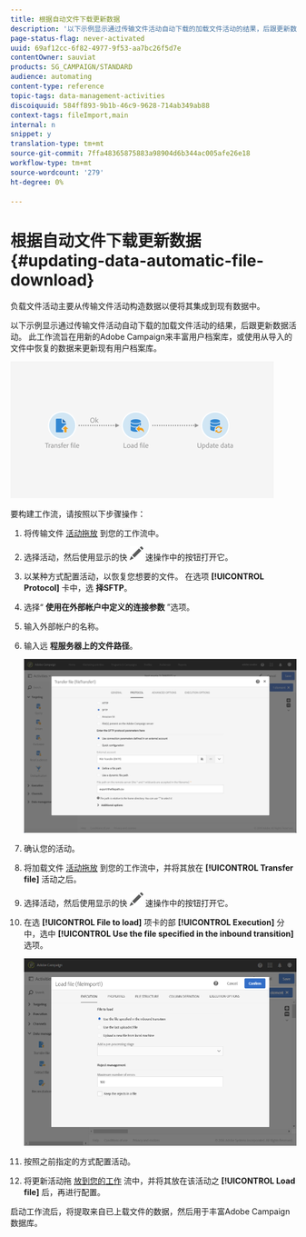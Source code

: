 ```yaml
---
title: 根据自动文件下载更新数据
description: '以下示例显示通过传输文件活动自动下载的加载文件活动的结果，后跟更新数据活动。 '
page-status-flag: never-activated
uuid: 69af12cc-6f82-4977-9f53-aa7bc26f5d7e
contentOwner: sauviat
products: SG_CAMPAIGN/STANDARD
audience: automating
content-type: reference
topic-tags: data-management-activities
discoiquuid: 584ff893-9b1b-46c9-9628-714ab349ab88
context-tags: fileImport,main
internal: n
snippet: y
translation-type: tm+mt
source-git-commit: 7ffa48365875883a98904d6b344ac005afe26e18
workflow-type: tm+mt
source-wordcount: '279'
ht-degree: 0%

---
```



# 根据自动文件下载更新数据 {#updating-data-automatic-file-download}

负载文件活动主要从传输文件活动构造数据以便将其集成到现有数据中。

以下示例显示通过传输文件活动自动下载的加载文件活动的结果，后跟更新数据活动。 此工作流旨在用新的Adobe Campaign来丰富用户档案库，或使用从导入的文件中恢复的数据来更新现有用户档案库。

![](assets/load_file_workflow_ex1.png)

要构建工作流，请按照以下步骤操作：

1. 将传输文件 [活动拖放](../../automating/using/transfer-file.md) 到您的工作流中。
1. 选择活动，然后使用显示的快 ![](assets/edit_darkgrey-24px.png) 速操作中的按钮打开它。
1. 以某种方式配置活动，以恢复您想要的文件。 在选项 **[!UICONTROL Protocol]** 卡中，选 **择SFTP**。
1. 选择“ **使用在外部帐户中定义的连接参数** ”选项。
1. 输入外部帐户的名称。
1. 输入远 **程服务器上的文件路径**。

   ![](assets/wkf_file_transfer_07.png)

1. 确认您的活动。
1. 将加载文件 [活动拖放](../../automating/using/load-file.md) 到您的工作流中，并将其放在 **[!UICONTROL Transfer file]** 活动之后。
1. 选择活动，然后使用显示的快 ![](assets/edit_darkgrey-24px.png) 速操作中的按钮打开它。
1. 在选 **[!UICONTROL File to load]** 项卡的部 **[!UICONTROL Execution]** 分中，选中 **[!UICONTROL Use the file specified in the inbound transition]** 选项。

   ![](assets/wkf_file_loading8.png)

1. 按照之前指定的方式配置活动。
1. 将更新活动拖 [放到您的工作](../../automating/using/update-data.md) 流中，并将其放在该活动之 **[!UICONTROL Load file]** 后，再进行配置。

启动工作流后，将提取来自已上载文件的数据，然后用于丰富Adobe Campaign数据库。

